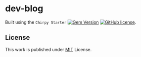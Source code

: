# dev-blog

Built using the `Chirpy Starter` [![Gem Version](https://img.shields.io/gem/v/jekyll-theme-chirpy)](https://rubygems.org/gems/jekyll-theme-chirpy) [![GitHub license](https://img.shields.io/github/license/cotes2020/chirpy-starter.svg?color=blue)][chirpy-mit].

## License

This work is published under [MIT][mit] License.

[mit]: https://github.com/kazizehsan/dev-blog/blob/main/LICENSE
[chirpy-mit]: https://github.com/cotes2020/chirpy-starter/blob/master/LICENSE
